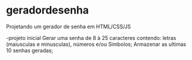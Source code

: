 # geradordesenha

Projetando um gerador de senha em HTML/CSS/JS

-projeto inicial 
  Gerar uma senha de 8 à 25 caracteres contendo: letras (maiusculas e minusculas), números e/ou Simbolos;
  Armazenar as ultimas 10 senhas geradas;
